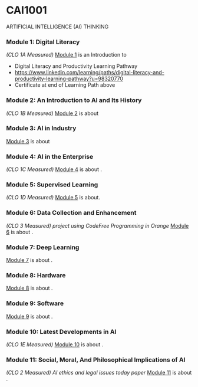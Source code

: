 # CAI1001
ARTIFICIAL INTELLIGENCE (AI) THINKING


### Module 1: Digital Literacy 
*(CLO 1A Measured)*
[Module 1](./Module_1/README.md) is an Introduction to 
 * Digital Literacy and Productivity Learning Pathway
 * https://www.linkedin.com/learning/paths/digital-literacy-and-productivity-learning-pathway?u=98320770
 * Certificate at end of Learning Path above

### Module 2: An Introduction to AI and Its History 
*(CLO 1B Measured)*
[Module 2](./Module_2/README.md) is about 


### Module 3: AI in Industry
[Module 3](./Module_3/README.md) is about
 

### Module 4: AI in the Enterprise 
*(CLO 1C Measured)*
[Module 4](./Module_4/README.md) is about .

### Module 5: Supervised Learning  
*(CLO 1D Measured)*
[Module 5](./Module_5/README.md) is about.

### Module 6: Data Collection and Enhancement 
*(CLO 3 Measured) project using CodeFree Programming in Orange*
[Module 6](./Module_6/README.md) is about .

### Module 7: Deep Learning 
[Module 7](./Module_7/README.md) is about .

### Module 8: Hardware
[Module 8](./Module_8/README.md) is about .

### Module 9: Software
[Module 9](./Module_9/README.md) is about .

### Module 10: Latest Developments in AI 
*(CLO 1E Measured)*
[Module 10](./Module_10/README.md) is about .

### Module 11: Social, Moral, And Philosophical Implications of AI 
*(CLO 2 Measured) AI ethics and legal issues today paper*
[Module 11](./Module_11/README.md) is about .


